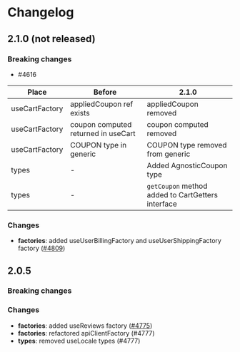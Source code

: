 # Changelog

## 2.1.0 (not released)

### Breaking changes

- #4616

| Place | Before | 2.1.0 |
|---|---|---|
| useCartFactory | appliedCoupon ref exists | appliedCoupon removed |
| useCartFactory | coupon computed returned in useCart | coupon computed removed |
| useCartFactory | COUPON type in generic | COUPON type removed from generic |
| types | - | Added AgnosticCoupon type |
| types | - | `getCoupon` method added to CartGetters interface |

### Changes

* **factories**: added useUserBillingFactory and useUserShippingFactory factory ([#4809](https://github.com/DivanteLtd/vue-storefront/issues/4809))

## 2.0.5

### Breaking changes

### Changes

* **factories**: added useReviews factory ([#4775](https://github.com/DivanteLtd/vue-storefront/issues/4775))
* **factories**: refactored apiClientFactory (#4777)
* **types**: removed useLocale types (#4777)


